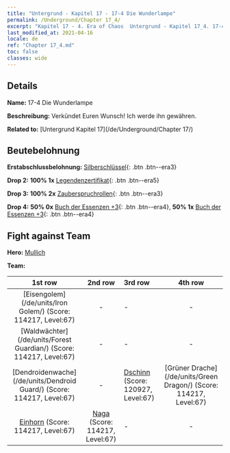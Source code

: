 ```yaml
---
title: "Untergrund - Kapitel 17 - 17-4 Die Wunderlampe"
permalink: /Underground/Chapter 17_4/
excerpt: "Kapitel 17 - 4. Era of Chaos  Untergrund - Kapitel 17_4. 17-4 Die Wunderlampe"
last_modified_at: 2021-04-16
locale: de
ref: "Chapter 17_4.md"
toc: false
classes: wide
---
```


## Details

 **Name:** 17-4 Die Wunderlampe

 **Beschreibung:** Verkündet Euren Wunsch! Ich werde ihn gewähren.

 **Related to:** [Untergrund Kapitel 17](/de/Underground/Chapter 17/)

## Beutebelohnung

 **Erstabschlussbelohnung:** [Silberschlüssel](/de/Items/con_693/){: .btn .btn--era3}

 **Drop 2:** **100% 1x** [Legendenzertifikat](/de/Items/mat_67/){: .btn .btn--era5}

 **Drop 3:** **100% 2x** [Zauberspruchrollen](/de/Items/con_694/){: .btn .btn--era3}

 **Drop 4:** **50% 0x** [Buch der Essenzen +3](/de/Items/mat_60/){: .btn .btn--era4}, **50% 1x** [Buch der Essenzen +3](/de/Items/mat_60/){: .btn .btn--era4}


## Fight against Team
 **Hero:** [Mullich](/de/heroes/Mullich/)

 **Team:**


  | 1st row | 2nd row | 3rd row | 4th row |
  |:----:|:----:|:----|:----:|
  | [Eisengolem](/de/units/Iron Golem/) (Score: 114217, Level:67)  | - | - | - |
  | [Waldwächter](/de/units/Forest Guardian/) (Score: 114217, Level:67)  | - | - | - |
  | [Dendroidenwache](/de/units/Dendroid Guard/) (Score: 114217, Level:67)  | - | [Dschinn](/de/units/Genie/) (Score: 120927, Level:67)  | [Grüner Drache](/de/units/Green Dragon/) (Score: 114217, Level:67)  |
  | [Einhorn](/de/units/Unicorn/) (Score: 114217, Level:67)  | [Naga](/de/units/Naga/) (Score: 114217, Level:67)  | - | - |



